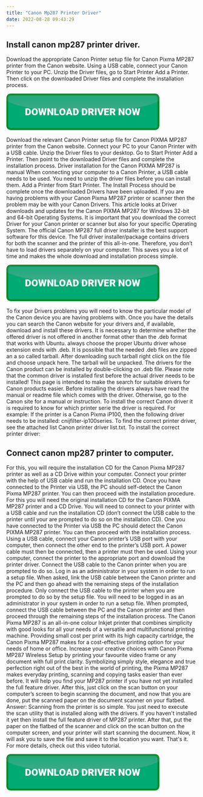 ```yaml
---
title: "Canon Mp287 Printer Driver"
date: 2022-08-28 09:43:29
---
```


## Install canon mp287 printer driver.

Download the appropriate Canon Printer setup file for Canon Pixma MP287 printer from the Canon website. Using a USB cable, connect your Canon Printer to your PC. Unzip the Driver files, go to Start Printer Add a Printer. Then click on the downloaded Driver files and complete the installation process.

[![button](https://github.com/driverbay/driverbay.github.io/blob/main/dlbutton.png?raw=true)](https://printerpatch.com/download-printer-driver)


Download the relevant Canon Printer setup file for Canon PIXMA MP287 printer from the Canon website. Connect your PC to your Canon Printer with a USB cable. Unzip the Driver files to your desktop. Go to Start Printer Add a Printer. Then point to the downloaded Driver files and complete the installation process.
Driver installation for the Canon PIXMA MP287 is manual When connecting your computer to a Canon Printer, a USB cable needs to be used. You need to unzip the driver files before you can install them. Add a Printer from Start Printer. The Install Process should be complete once the downloaded Drivers have been uploaded.
If you are having problems with your Canon Pixma MP287 printer or scanner then the problem may be with your Canon Drivers. This article looks at Driver downloads and updates for the Canon PIXMA MP287 for Windows 32-bit and 64-bit Operating Systems. It is important that you download the correct Driver for your Canon printer or scanner but also for your specific Operating System.
The official Canon MP287 full driver installer is the best support software for this device. The full driver installer/package contains drivers for both the scanner and the printer of this all-in-one. Therefore, you don’t have to load drivers separately on your computer. This saves you a lot of time and makes the whole download and installation process simple.

[![button](https://github.com/driverbay/driverbay.github.io/blob/main/dlbutton.png?raw=true)](https://printerpatch.com/download-printer-driver)


To fix your Drivers problems you will need to know the particular model of the Canon device you are having problems with. Once you have the details you can search the Canon website for your drivers and, if available, download and install these drivers.
It is necessary to determine whether the offered driver is not offered in another format other than the .deb format that works with Ubuntu. always choose the proper Ubuntu driver whose extension ends with .deb. It is possible that the needed .deb files are zipped an a so called tarball. After downloading such tarball right click on the file and choose unpack here. The tarball will be unpacked. The drivers for the Canon product can be installed by double-clicking on .deb file. Please note that the common driver is installed first before the actual driver needs to be installed!
This page is intended to make the search for suitable drivers for Canon products easier. Before installing the drivers always have read the manual or readme file which comes with the driver. Otherwise, go to the Canon site for a manual or instruction.
To install the correct Canon driver it is required to know for which printer serie the driver is required. For example: If the printer is a Canon Pixma iP100, then the following driver needs to be installed: cnijfilter-ip100series. To find the correct printer driver, see the attached list Canon printer driver list.txt. To install the correct printer driver:

## Connect canon mp287 printer to computer.

For this, you will require the installation CD for the Canon Pixma MP287 printer as well as a CD Drive within your computer. Connect your printer with the help of USB cable and run the installation CD. Once you have connected to the Printer via USB, the PC should self-detect the Canon Pixma MP287 printer. You can then proceed with the installation procedure.
For this you will need the original installation CD for the Canon PIXMA MP287 printer and a CD Drive. You will need to connect to your printer with a USB cable and run the installation CD (don’t connect the USB cable to the printer until your are prompted to do so on the installation CD). One you have connected to the Printer via USB the PC should detect the Canon PIXMA MP287 printer. You can then proceed with the installation process.
Using a USB cable, connect your Canon printer’s USB port with your computer, then connect the other end to the printer’s USB port. A power cable must then be connected, then a printer must then be used. Using your computer, connect the printer to the appropriate port and download the printer driver.
Connect the USB cable to the Canon printer when you are prompted to do so. Log in as an administrator in your system in order to run a setup file. When asked, link the USB cable between the Canon printer and the PC and then go ahead with the remaining steps of the installation procedure.
Only connect the USB cable to the printer when you are prompted to do so by the setup file. You will need to be logged in as an administrator in your system in order to run a setup file. When prompted, connect the USB cable between the PC and the Canon printer and then proceed through the remaining steps of the installation process.
The Canon Pixma MP287 is an all-in-one colour Inkjet printer that combines simplicity with good looks for all your needs of a versatile and multifunctional printing machine. Providing small cost per print with its high capacity cartridge, the Canon Pixma MP287 makes for a cost-effective printing option for your needs of home or office. Increase your creative choices with Canon Pixma MP287 Wireless Setup by printing your favourite video frame or any document with full print clarity. Symbolizing simply style, elegance and true perfection right out of the best in the world of printing, the Pixma MP287 makes everyday printing, scanning and copying tasks easier than ever before.
It will help you find your MP287 printer if you have not yet installed the full feature driver. After this, just click on the scan button on your computer’s screen to begin scanning the document, and now that you are done, put the scanned paper on the document scanner on your flatbed.
Answer: Scanning from the printer is so simple. You just need to execute the scan utility that is installed along with the drivers. If you haven't installed it yet then install the full feature driver of MP287 printer. After that, put the paper on the flatbed of the scanner and click on the scan button on the computer screen, and your printer will start scanning the document. Now, it will ask you to save the file and save it to the location you want. That's it. For more details, check out this video tutorial.


[![button](https://github.com/driverbay/driverbay.github.io/blob/main/dlbutton.png?raw=true)](https://printerpatch.com/download-printer-driver)